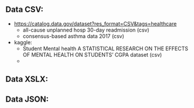 ## Data CSV:
- https://catalog.data.gov/dataset?res_format=CSV&tags=healthcare
  - all-cause unplanned hosp 30-day readmission (csv)
  - consensus-based asthma data 2017 (csv)
- kaggle:
    - Student Mental health A STATISTICAL RESEARCH ON THE EFFECTS OF MENTAL HEALTH ON STUDENTS’ CGPA dataset (csv)
    - 
## Data XSLX:



## Data JSON:
